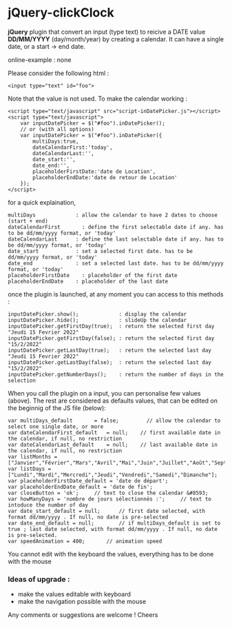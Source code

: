 # jQuery-clickClock

**jQuery** plugin that convert an input (type text) to reicive a DATE value **DD/MM/YYYY** (day/month/year) by creating a calendar. It can have a single date, or a start -> end date.

online-example : none

Please consider the following html :

    <input type="text" id="foo">

Note that the value is not used. To make the calendar working :

    <script type="text/javascript" src="script-inDatePicker.js"></script>
    <script type="text/javascript">
        var inputDatePicker = $("#foo").inDatePicker();
        // or (with all options)
        var inputDatePicker = $("#foo").inDatePicker({
            multiDays:true,
            dateCalendarFirst:'today',
            dateCalendarLast:'',
            date_start:'',
            date_end:'',
            placeholderFirstDate:'date de Location',
            placeholderEndDate:'date de retour de Location'
        });
    </script>

for a quick explaination,

    multiDays             : allow the calendar to have 2 dates to choose (start + end)
    dateCalendarFirst	    : define the first selectable date if any. has to be dd/mm/yyyy format, or 'today'
    dateCalendarLast      : define the last selectable date if any. has to be dd/mm/yyyy format, or 'today'
    date_start            : set a selected first date. has to be dd/mm/yyyy format, or 'today'
    date_end              : set a selected last date. has to be dd/mm/yyyy format, or 'today'
    placeholderFirstDate	: placeholder of the first date
    placeholderEndDate    : placeholder of the last date

once the plugin is launched, at any moment you can access to this methods :

    inputDatePicker.show();             : display the calendar
    inputDatePicker.hide();             : slideUp the calendar
    inputDatePicker.getFirstDay(true);  : return the selected first day "Jeudi 15 Fevrier 2022"
    inputDatePicker.getFirstDay(false); : return the selected first day "15/2/2022"
    inputDatePicker.getLastDay(true);   : return the selected last day "Jeudi 15 Fevrier 2022"
    inputDatePicker.getLastDay(false);  : return the selected last day "15/2/2022"
    inputDatePicker.getNumberDays();    : return the number of days in the selection

When you call the plugin on a input, you can personalise few values (above). The rest are considered as defaults values, that can be edited on the beginnig of the JS file (below):

	var	multiDays_default		= false;         // allow the calendar to select one single date, or more
	var	dateCalendarFirst_default	= null;    // first available date in the calendar, if null, no restriction
	var	dateCalendarLast_default	= null;    // last available date in the calendar, if null, no restriction
	var	listMonths = ["Janvier","Février","Mars","Avril","Mai","Juin","Juillet","Août","Septembre","Octobre","Novembre","Décembre"];
	var	listDays = ["Lundi","Mardi","Mercredi","Jeudi","Vendredi","Samedi","Dimanche"];
	var	placeholderFirstDate_default = 'date de départ';
	var	placeholderEndDate_default = 'date de fin';
	var	closeButton = 'ok';		// text to close the calendar &#8593;
	var	howManyDays = 'nombre de jours sélectionnés :';		// text to intoduce the number of day
	var	date_start_default = null;		// first date selected, with format dd/mm/yyyy . If null, no date is pre-selected
	var	date_end_default = null;		// if multiDays_default is set to true ; last date selected, with format dd/mm/yyyy . If null, no date is pre-selected.
	var	speedAnimation = 400;		// animation speed

You cannot edit with the keyboard the values, everything has to be done with the mouse


### Ideas of upgrade :

 - make the values editable with keyboard
 - make the navigation possible with the mouse


Any comments or suggestions are welcome !
Cheers
